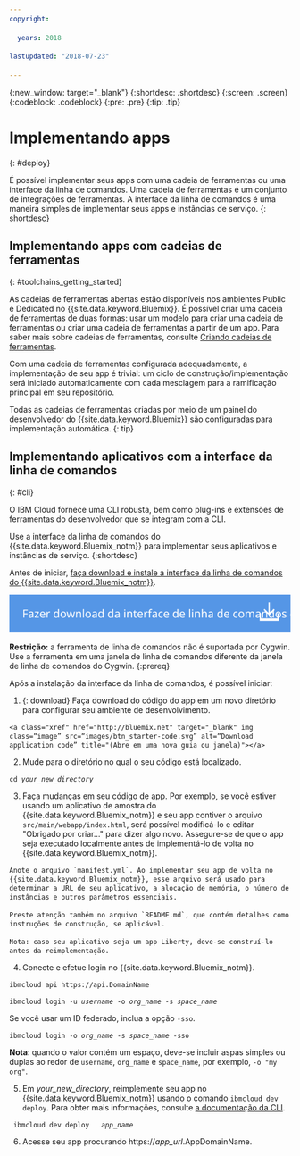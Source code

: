 ```yaml
---
copyright:

  years: 2018

lastupdated: "2018-07-23"

---
```


{:new_window: target="_blank"}
{:shortdesc: .shortdesc}
{:screen: .screen}
{:codeblock: .codeblock}
{:pre: .pre}
{:tip: .tip}

# Implementando apps
{: #deploy}

É possível implementar seus apps com uma cadeia de ferramentas ou uma interface da linha de comandos. Uma cadeia de ferramentas é um conjunto de integrações de ferramentas. A interface da linha de comandos é uma maneira simples de implementar seus apps e instâncias de serviço.
{: shortdesc}

## Implementando apps com cadeias de ferramentas
{: #toolchains_getting_started}

As cadeias de ferramentas abertas estão disponíveis nos ambientes Public e Dedicated no {{site.data.keyword.Bluemix}}. É possível criar uma cadeia de ferramentas de duas formas: usar um modelo para criar uma cadeia de ferramentas ou criar uma cadeia de
ferramentas a partir de um app. Para saber mais sobre cadeias de ferramentas, consulte [Criando cadeias de ferramentas](../services/ContinuousDelivery/toolchains_working.html#toolchains_getting_started).

Com uma cadeia de ferramentas configurada adequadamente, a implementação de seu app é trivial: um ciclo de construção/implementação será iniciado automaticamente com cada mesclagem para a ramificação principal em seu repositório.

Todas as cadeias de ferramentas criadas por meio de um painel do desenvolvedor do {{site.data.keyword.Bluemix}} são configuradas para implementação automática.
{: tip}

## Implementando aplicativos com a interface da linha de comandos
{: #cli}

O IBM Cloud fornece uma CLI robusta, bem como plug-ins e extensões de ferramentas do desenvolvedor que se integram com a CLI.

Use a interface da linha de comandos do {{site.data.keyword.Bluemix_notm}} para implementar seus aplicativos e instâncias de serviço.
{:shortdesc}

Antes de iniciar, [faça download e instale a interface da linha de comandos do {{site.data.keyword.Bluemix_notm}}](/docs/cli/index.html).

<p>
<a class="xref" href="https://console.bluemix.net/docs/cli/index.html#overview" target="_blank" title="(Abre em uma nova guia ou janela)"><img class="image" src="images/btn_bx_commandline.svg" alt="Fazer download do IBM Cloud Developer Tools" /></a>
</p>

**Restrição:** a ferramenta de linha de comandos não é suportada por Cygwin. Use a ferramenta em uma janela de linha de comandos diferente da janela de linha de comandos do Cygwin.
{:prereq}

Após a instalação da interface da linha de comandos, é possível iniciar:

  1. {: download} Faça download do código do app em um novo diretório para configurar seu ambiente de desenvolvimento.

    <a class="xref" href="http://bluemix.net" target="_blank" img class=“image” src=“images/btn_starter-code.svg” alt=“Download application code” title="(Abre em uma nova guia ou janela)"></a>

  2. Mude para o diretório no qual o seu código está localizado.

  <pre class="pre"><code class="hljs">cd <var class="keyword varname">your_new_directory</var></code></pre>

  3.  Faça mudanças em seu código de app. Por exemplo, se você estiver usando um aplicativo de amostra do {{site.data.keyword.Bluemix_notm}} e seu app contiver o arquivo `src/main/webapp/index.html`, será possível modificá-lo e editar "Obrigado por criar..." para dizer algo novo. Assegure-se de que o app seja executado localmente antes de implementá-lo de volta no {{site.data.keyword.Bluemix_notm}}.

    Anote o arquivo `manifest.yml`. Ao implementar seu app de volta no {{site.data.keyword.Bluemix_notm}}, esse arquivo será usado para determinar a URL de seu aplicativo, a alocação de memória, o número de instâncias e outros parâmetros essenciais.

    Preste atenção também no arquivo `README.md`, que contém detalhes como instruções de construção, se aplicável.

    Nota: caso seu aplicativo seja um app Liberty, deve-se construí-lo antes da reimplementação.

  4. Conecte e efetue login no {{site.data.keyword.Bluemix_notm}}.

  <pre class="pre"><code class="hljs">ibmcloud api https://api.<span class="keyword" data-hd-keyref="DomainName">DomainName</span></code></pre>

  <pre class="pre"><code class="hljs">ibmcloud login -u <var class="keyword varname" data-hd-keyref="user_ID">username</var> -o <var class="keyword varname" data-hd-keyref="org_name">org_name</var> -s <var class="keyword varname" data-hd-keyref="space_name">space_name</var></code></pre>

  Se você usar um ID federado, inclua a opção `-sso`.

  <pre class="pre"><code class="hljs">ibmcloud login -o <var class="keyword varname" data-hd-keyref="org_name">org_name</var> -s <var class="keyword varname" data-hd-keyref="space_name">space_name</var> -sso</code></pre>

  **Nota**: quando o valor contém um espaço, deve-se incluir aspas simples ou duplas ao redor de `username`, `org_name` e `space_name`, por exemplo, `-o "my org"`.

  5. Em <var class="keyword varname">your_new_directory</var>, reimplemente seu app no {{site.data.keyword.Bluemix_notm}} usando o comando `ibmcloud dev deploy`. Para obter mais informações, consulte [a documentação da CLI](docs/cli/idt/commands.html#deploy).

  <pre class="pre"><code class="hljs"> ibmcloud dev deploy  <var class="keyword varname" data-hd-keyref="app_name"> app_name </var> </code></pre>

  6. Acesse seu app procurando https://<var class="keyword varname" data-hd-keyref="app_url">app_url</var>.<span class="keyword" data-hd-keyref="APPDomain">AppDomainName</span>.

